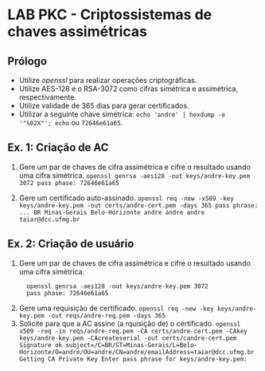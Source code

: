# LAB PKC - Criptossistemas de chaves assimétricas

## Prólogo

  - Utilize _openssl_ para realizar operações criptográficas.
  - Utilize AES-128 e o RSA-3072 como cifras simétrica e assimétrica, 
    respectivamente.
  - Utilize validade de 365 dias para gerar certificados. 
  - Utilizar a seguinte chave simétrica: ```echo 'andre' | hexdump -e '"%02X"'; echo```
    ou ```72646e61a65```.

## Ex. 1: Criação de AC

  1. Gere um par de chaves de cifra assimétrica e cifre o resultado usando uma 
     cifra simétrica.
    ```
      openssl genrsa -aes128 -out keys/andre-key.pem 3072
      pass phase: 72646e61a65
    ```

  2. Gere um certificado auto-assinado.
    ```
      openssl req -new -x509 -key keys/andre-key.pem -out certs/andre-cert.pem -days 365
      pass phrase: ...
      BR
      Minas-Gerais
      Belo-Horizonte
      andre
      andre
      andre
      taiar@dcc.ufmg.br
    ```

## Ex. 2: Criação de usuário

  1. Gere um par de chaves de cifra assimétrica e cifre o resultado usando uma 
     cifra simétrica.
     ```
       openssl genrsa -aes128 -out keys/andre-key.pem 3072
       pass phase: 72646e61a65
     ```
  2. Gere uma requisição de certificado.
    ```
      openssl req -new -key keys/andre-key.pem -out reqs/andre-req.pem -days 365
    ```
  3. Solicite para que a AC assine (a rquisição de) o certificado.
    ```
      openssl x509 -req -in reqs/andre-req.pem -CA certs/andre-cert.pem -CAkey keys/andre-key.pem -CAcreateserial -out certs/candre-cert.pem
      Signature ok
      subject=/C=BR/ST=Minas-Gerais/L=Belo-Horizonte/O=andre/OU=andre/CN=andre/emailAddress=taiar@dcc.ufmg.br
      Getting CA Private Key
      Enter pass phrase for keys/andre-key.pem:
    ```